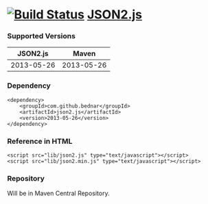 [![Build Status](https://travis-ci.org/bednar/JSON2.js.png?branch=master)](https://travis-ci.org/bednar/JSON2.js) [JSON2.js](https://github.com/douglascrockford/JSON-js)
======

### Supported Versions

|   JSON2.js    |   Maven       |
|:-------------:|:-------------:|
|   2013-05-26  |   2013-05-26  |


### Dependency

    <dependency>
        <groupId>com.github.bednar</groupId>
        <artifactId>json2.js</artifactId>
        <version>2013-05-26</version>
    </dependency>

### Reference in HTML

    <script src="lib/json2.js" type="text/javascript"></script>
    <script src="lib/json2.min.js" type="text/javascript"></script>
    
### Repository

Will be in Maven Central Repository.
